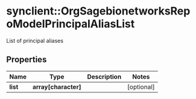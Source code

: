 # synclient::OrgSagebionetworksRepoModelPrincipalAliasList

List of principal aliases

## Properties
Name | Type | Description | Notes
------------ | ------------- | ------------- | -------------
**list** | **array[character]** |  | [optional] 


